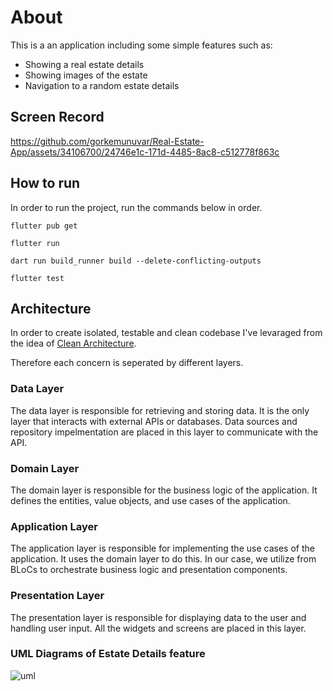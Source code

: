 
# About

This is a an application including some simple features such as:
- Showing a real estate details
- Showing images of the estate
- Navigation to a random estate details

## Screen Record

https://github.com/gorkemunuvar/Real-Estate-App/assets/34106700/24746e1c-171d-4485-8ac8-c512778f863c

## How to run

In order to run the project, run the commands below in order.

```flutter pub get```

```flutter run```

```dart run build_runner build --delete-conflicting-outputs```

```flutter test```


## Architecture

In order to create isolated, testable and clean codebase I've levaraged from the idea of 
[Clean Architecture](https://blog.cleancoder.com/uncle-bob/2012/08/13/the-clean-architecture.html).

Therefore each concern is seperated by different layers.

### Data Layer
The data layer is responsible for retrieving and storing data. It is the only layer that interacts with external APIs or databases. Data sources and repository impelmentation are placed in this layer to communicate with the API. 

### Domain Layer
The domain layer is responsible for the business logic of the application. It defines the entities, value objects, and use cases of the application.


### Application Layer
The application layer is responsible for implementing the use cases of the application. It uses the domain layer to do this. In our case, we utilize from BLoCs to orchestrate business logic and presentation components.


### Presentation Layer
The presentation layer is responsible for displaying data to the user and handling user input. All the widgets and screens are placed in this layer.

### UML Diagrams of Estate Details feature

![uml](https://github.com/gorkemunuvar/Real-Estate-App/assets/34106700/562cc91f-30a0-4098-a1b5-ee0c83d0431d)



